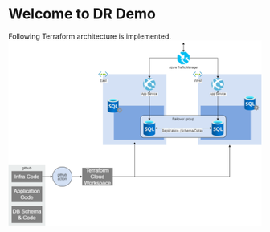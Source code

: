 # Welcome to DR Demo

Following Terraform architecture is implemented.
![Architecture](../../architecture/architecture.png)

